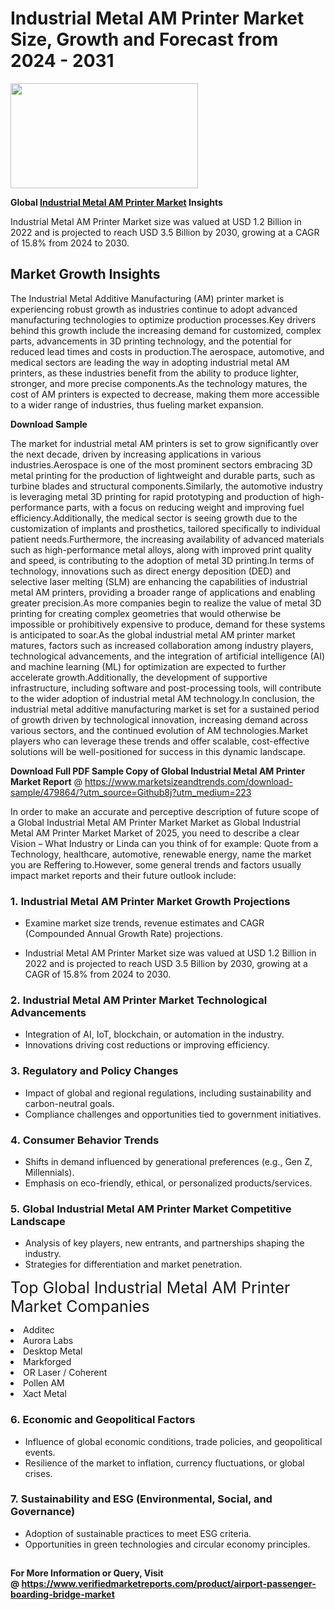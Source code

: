 <H1>Industrial Metal AM Printer Market Size, Growth and Forecast from 2024 - 2031</H1><img class="aligncenter size-medium wp-image-584254" src="https://thirdeyenews.in/wp-content/uploads/2024/09/Global-Market-Research-300x168.jpeg" alt="" width="300" height="168" /><p><strong>Global&nbsp;<a href="https://www.marketsizeandtrends.com/download-sample/479864/?utm_source=Github8j?utm_medium=223">Industrial Metal AM Printer Market</a> Insights</strong></p><p>Industrial Metal AM Printer Market size was valued at USD 1.2 Billion in 2022 and is projected to reach USD 3.5 Billion by 2030, growing at a CAGR of 15.8% from 2024 to 2030.</p><p><h2>Market Growth Insights</h2> <p>The Industrial Metal Additive Manufacturing (AM) printer market is experiencing robust growth as industries continue to adopt advanced manufacturing technologies to optimize production processes.Key drivers behind this growth include the increasing demand for customized, complex parts, advancements in 3D printing technology, and the potential for reduced lead times and costs in production.The aerospace, automotive, and medical sectors are leading the way in adopting industrial metal AM printers, as these industries benefit from the ability to produce lighter, stronger, and more precise components.As the technology matures, the cost of AM printers is expected to decrease, making them more accessible to a wider range of industries, thus fueling market expansion.</p> <p><strong>Download Sample</strong></p> <p>The market for industrial metal AM printers is set to grow significantly over the next decade, driven by increasing applications in various industries.Aerospace is one of the most prominent sectors embracing 3D metal printing for the production of lightweight and durable parts, such as turbine blades and structural components.Similarly, the automotive industry is leveraging metal 3D printing for rapid prototyping and production of high-performance parts, with a focus on reducing weight and improving fuel efficiency.Additionally, the medical sector is seeing growth due to the customization of implants and prosthetics, tailored specifically to individual patient needs.Furthermore, the increasing availability of advanced materials such as high-performance metal alloys, along with improved print quality and speed, is contributing to the adoption of metal 3D printing.In terms of technology, innovations such as direct energy deposition (DED) and selective laser melting (SLM) are enhancing the capabilities of industrial metal AM printers, providing a broader range of applications and enabling greater precision.As more companies begin to realize the value of metal 3D printing for creating complex geometries that would otherwise be impossible or prohibitively expensive to produce, demand for these systems is anticipated to soar.As the global industrial metal AM printer market matures, factors such as increased collaboration among industry players, technological advancements, and the integration of artificial intelligence (AI) and machine learning (ML) for optimization are expected to further accelerate growth.Additionally, the development of supportive infrastructure, including software and post-processing tools, will contribute to the wider adoption of industrial metal AM technology.In conclusion, the industrial metal additive manufacturing market is set for a sustained period of growth driven by technological innovation, increasing demand across various sectors, and the continued evolution of AM technologies.Market players who can leverage these trends and offer scalable, cost-effective solutions will be well-positioned for success in this dynamic landscape.</p> <p><span class=""><strong>Download Full PDF Sample Copy of Global Industrial Metal AM Printer Market Report</strong> @ <a href="https://www.marketsizeandtrends.com/download-sample/479864/?utm_source=Github8j?utm_medium=223" target="_blank">https://www.marketsizeandtrends.com/download-sample/479864/?utm_source=Github8j?utm_medium=223</a></span></p><p>In order to make an accurate and perceptive description of future scope of a Global&nbsp;Industrial Metal AM Printer Market Market as Global&nbsp;Industrial Metal AM Printer Market Market of 2025, you need to describe a clear Vision &ndash; What Industry or Linda can you think of for example: Quote from a Technology, healthcare, automotive, renewable energy, name the market you are Reffering to.However, some general trends and factors usually impact market reports and their future outlook include:</p><h3>1.&nbsp;<strong>Industrial Metal AM Printer Market Growth Projections</strong></h3><ul><li>Examine market size trends, revenue estimates and CAGR (Compounded Annual Growth Rate) projections.</li><li><p>Industrial Metal AM Printer Market size was valued at USD 1.2 Billion in 2022 and is projected to reach USD 3.5 Billion by 2030, growing at a CAGR of 15.8% from 2024 to 2030.</p></li></ul><h3>2.&nbsp;<strong>Industrial Metal AM Printer Market Technological Advancements</strong></h3><ul><li>Integration of AI, IoT, blockchain, or automation in the industry.</li><li>Innovations driving cost reductions or improving efficiency.</li></ul><h3>3.&nbsp;<strong>Regulatory and Policy Changes</strong></h3><ul><li>Impact of global and regional regulations, including sustainability and carbon-neutral goals.</li><li>Compliance challenges and opportunities tied to government initiatives.</li></ul><h3>4.&nbsp;<strong>Consumer Behavior Trends</strong></h3><ul><li>Shifts in demand influenced by generational preferences (e.g., Gen Z, Millennials).</li><li>Emphasis on eco-friendly, ethical, or personalized products/services.</li></ul><h3>5.&nbsp;<strong>Global Industrial Metal AM Printer Market Competitive Landscape</strong></h3><ul><li>Analysis of key players, new entrants, and partnerships shaping the industry.</li><li>Strategies for differentiation and market penetration.</li></ul><p data-pm-slice="1 1 []"><span style="color: inherit; font-family: inherit; font-size: 25px;">Top Global Industrial Metal AM Printer Market Companies</span></p><div class="" data-test-id=""><p><li>Additec</li><li> Aurora Labs</li><li> Desktop Metal</li><li> Markforged</li><li> OR Laser / Coherent</li><li> Pollen AM</li><li> Xact Metal</li></p></div><h3>6.&nbsp;<strong>Economic and Geopolitical Factors</strong></h3><ul><li>Influence of global economic conditions, trade policies, and geopolitical events.</li><li>Resilience of the market to inflation, currency fluctuations, or global crises.</li></ul><h3>7.&nbsp;<strong>Sustainability and ESG (Environmental, Social, and Governance)</strong></h3><ul><li>Adoption of sustainable practices to meet ESG criteria.</li><li>Opportunities in green technologies and circular economy principles.</li></ul><h2><strong style="font-size: 14px;">For More Information or Query, Visit @&nbsp;</strong><a style="background-color: #ffffff; font-size: 14px;" href="https://www.marketsizeandtrends.com/report/industrial-metal-am-printer-market/" target="_blank">https://www.verifiedmarketreports.com/product/airport-passenger-boarding-bridge-market</a></h2>
